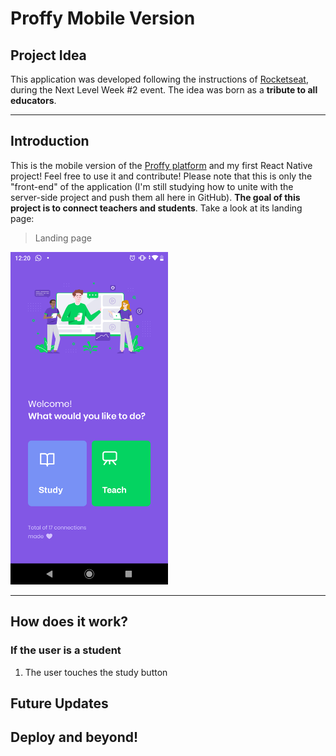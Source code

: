 <link href="readmeStyle.css" rel="stylesheet" >
</link>

# Proffy Mobile Version

## Project Idea
This application was developed following the instructions of [Rocketseat](https://github.com/Rocketseat "Rocketseat github page"), during the Next Level Week #2 event. The idea was born as a __tribute to all educators__.

---

## Introduction
This is the mobile version of the [Proffy platform](https://github.com/phyJa/proffyWebPage "Web version repository") and my first React Native project! Feel free to use it and contribute! Please note that this is only the "front-end" of the application (I'm still studying how to unite with the server-side project and push them all here in GitHub). **The goal of this project is to connect teachers and students**. Take a look at its landing page:


> Landing page


<img
    class="landing"
    src="images/landing.png"
    alt="Landing page"
    width="50%"
/>



---


## How does it work?
### If the user is a student
1. The user touches the study button  



## Future Updates


## Deploy and beyond!